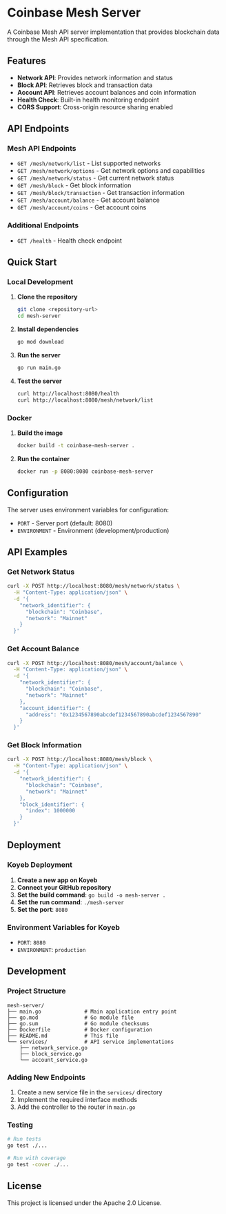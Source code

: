 # Coinbase Mesh Server

A Coinbase Mesh API server implementation that provides blockchain data through the Mesh API specification.

## Features

- **Network API**: Provides network information and status
- **Block API**: Retrieves block and transaction data
- **Account API**: Retrieves account balances and coin information
- **Health Check**: Built-in health monitoring endpoint
- **CORS Support**: Cross-origin resource sharing enabled

## API Endpoints

### Mesh API Endpoints

- `GET /mesh/network/list` - List supported networks
- `GET /mesh/network/options` - Get network options and capabilities
- `GET /mesh/network/status` - Get current network status
- `GET /mesh/block` - Get block information
- `GET /mesh/block/transaction` - Get transaction information
- `GET /mesh/account/balance` - Get account balance
- `GET /mesh/account/coins` - Get account coins

### Additional Endpoints

- `GET /health` - Health check endpoint

## Quick Start

### Local Development

1. **Clone the repository**
   ```bash
   git clone <repository-url>
   cd mesh-server
   ```

2. **Install dependencies**
   ```bash
   go mod download
   ```

3. **Run the server**
   ```bash
   go run main.go
   ```

4. **Test the server**
   ```bash
   curl http://localhost:8080/health
   curl http://localhost:8080/mesh/network/list
   ```

### Docker

1. **Build the image**
   ```bash
   docker build -t coinbase-mesh-server .
   ```

2. **Run the container**
   ```bash
   docker run -p 8080:8080 coinbase-mesh-server
   ```

## Configuration

The server uses environment variables for configuration:

- `PORT` - Server port (default: 8080)
- `ENVIRONMENT` - Environment (development/production)

## API Examples

### Get Network Status
```bash
curl -X POST http://localhost:8080/mesh/network/status \
  -H "Content-Type: application/json" \
  -d '{
    "network_identifier": {
      "blockchain": "Coinbase",
      "network": "Mainnet"
    }
  }'
```

### Get Account Balance
```bash
curl -X POST http://localhost:8080/mesh/account/balance \
  -H "Content-Type: application/json" \
  -d '{
    "network_identifier": {
      "blockchain": "Coinbase",
      "network": "Mainnet"
    },
    "account_identifier": {
      "address": "0x1234567890abcdef1234567890abcdef1234567890"
    }
  }'
```

### Get Block Information
```bash
curl -X POST http://localhost:8080/mesh/block \
  -H "Content-Type: application/json" \
  -d '{
    "network_identifier": {
      "blockchain": "Coinbase",
      "network": "Mainnet"
    },
    "block_identifier": {
      "index": 1000000
    }
  }'
```

## Deployment

### Koyeb Deployment

1. **Create a new app on Koyeb**
2. **Connect your GitHub repository**
3. **Set the build command**: `go build -o mesh-server .`
4. **Set the run command**: `./mesh-server`
5. **Set the port**: `8080`

### Environment Variables for Koyeb

- `PORT`: `8080`
- `ENVIRONMENT`: `production`

## Development

### Project Structure

```
mesh-server/
├── main.go              # Main application entry point
├── go.mod               # Go module file
├── go.sum               # Go module checksums
├── Dockerfile           # Docker configuration
├── README.md            # This file
└── services/            # API service implementations
    ├── network_service.go
    ├── block_service.go
    └── account_service.go
```

### Adding New Endpoints

1. Create a new service file in the `services/` directory
2. Implement the required interface methods
3. Add the controller to the router in `main.go`

### Testing

```bash
# Run tests
go test ./...

# Run with coverage
go test -cover ./...
```

## License

This project is licensed under the Apache 2.0 License. 